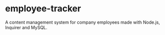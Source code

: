 # employee-tracker
A content management system for company employees made with Node.js, Inquirer and MySQL.
